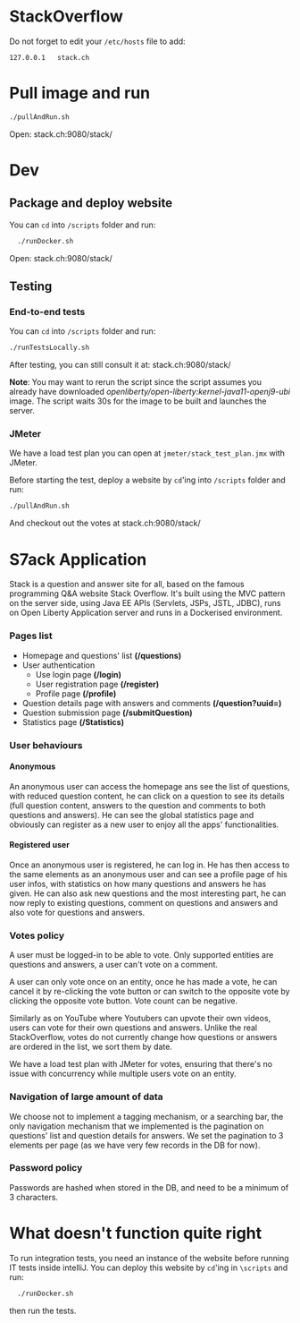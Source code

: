 # StackOverflow

Do not forget to edit your `/etc/hosts` file to add:
```
127.0.0.1	stack.ch
```

# Pull image and run

```bash
./pullAndRun.sh
```
Open: stack.ch:9080/stack/
# Dev

## Package and deploy website
You can `cd` into `/scripts` folder and run:
```bash
  ./runDocker.sh
```
Open: stack.ch:9080/stack/
## Testing

### End-to-end tests
You can `cd` into `/scripts` folder and run:
```bash
./runTestsLocally.sh
```
After testing, you can still consult it at: stack.ch:9080/stack/

**Note**: You may want to rerun the script since the script assumes you already have downloaded *openliberty/open-liberty:kernel-java11-openj9-ubi* image. The script waits 30s for the image to be built and launches the server. 
### JMeter
We have a load test plan you can open at `jmeter/stack_test_plan.jmx` with JMeter.

Before starting the test, deploy a website by `cd`'ing into `/scripts` folder and run:
```bash
./pullAndRun.sh
```
And checkout out the votes at stack.ch:9080/stack/

# S7ack Application

Stack is a question and answer site for all, based on the famous programming Q&A website Stack Overflow. It's built using the MVC pattern on the server side, using Java EE APIs (Servlets, JSPs, JSTL, JDBC), runs on Open Liberty Application server and runs in a Dockerised environment.

### Pages list

- Homepage and questions' list **(/questions)**
- User authentication
  - Use login page **(/login)**
  - User registration page **(/register)**
  - Profile page **(/profile)**
- Question details page with answers and comments **(/question?uuid=)**
- Question submission page **(/submitQuestion)**
- Statistics page **(/Statistics)**

### User behaviours

#### Anonymous

An anonymous user can access the homepage ans see the list of questions, with reduced question content, he can click on a question to see its details (full question content, answers to the question and comments to both questions and answers). He can see the global statistics page and obviously can register as a new user to enjoy all the apps' functionalities.

#### Registered user

Once an anonymous user is registered, he can log in. He has then access to the same elements as an anonymous user and can see a profile page of his user infos, with statistics on how many questions and answers he has given. He can also ask new questions and the most interesting part, he can now reply to existing questions, comment on questions and answers and also vote for questions and answers.

### Votes policy

A user must be logged-in to be able to vote. Only supported entities are questions and answers, a user can't vote on a comment. 

A user can only vote once on an entity, once he has made a vote, he can cancel it by re-clicking the vote button or can switch to the opposite vote by clicking the opposite vote button. Vote count can be negative.

Similarly as on YouTube where Youtubers can upvote their own videos, users can vote for their own questions and answers. Unlike the real StackOverflow, votes do not currently change how questions or answers are ordered in the list, we sort them by date.

We have a load test plan with JMeter for votes, ensuring that there's no issue with concurrency while multiple users vote on an entity.

### Navigation of large amount of data

We choose not to implement a tagging mechanism, or a searching bar, the only navigation mechanism that we implemented is the pagination on questions' list and question details for answers. We set the pagination to 3 elements per page (as we have very few records in the DB for now).

### Password policy

Passwords are hashed when stored in the DB, and need to be a minimum of 3 characters.

# What doesn't function quite right
To run integration tests, you need an instance of the website before running IT tests inside intelliJ. You can deploy this website by `cd`'ing in `\scripts` and run:
```bash
  ./runDocker.sh
```
then run the tests.